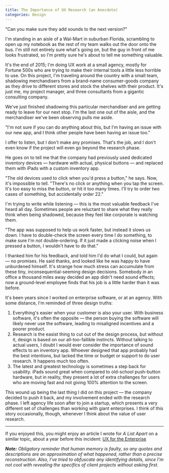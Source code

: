 ```yaml
---
title: The Importance of UX Research (an Anecdote)
categories: Design
---
```


"Can you make sure they add sounds to the next version?"

I'm standing in an aisle of a Wal-Mart in suburban Florida, scrambling to open up my
notebook as the rest of my team walks out the door onto the bus. I'm still not entirely
sure what's going on, but the guy in front of me looks frustrated, so I'm pretty sure
he's about to tell me something valuable.

It's the end of 2015; I'm doing UX work at a small agency, mostly for Fortune 500s who are trying
to make their internal tools a little less horrible to use. On this project, I'm traveling
around the country with a small team, shadowing merchandisers from a brand-name consumer-goods company
as they drive to different stores and stock the shelves with their product. It's just me, my project manager,
and three consultants from a gigantic consulting company.

We've just finished shadowing this particular merchandiser and are getting ready to leave for our next
stop. I'm the last one out of the aisle, and the merchandiser we've been observing pulls me aside.

"I'm not sure if you can do anything about this, but I'm having an issue with our new app, and I think other
people have been having an issue too."

I offer to listen, but I don't make any promises. That's the job, and I don't even know if the project will even go beyond the research
phase.

He goes on to tell me that the company had previously used dedicated inventory devices — hardware with actual, physical buttons — and replaced
them with iPads with a custom inventory app.

"The old devices used to click when you'd press a button," he says. Now, it's impossible to tell. "There's no click
or anything when you tap the screen. It's too easy to miss the button, or hit it too many times. I'll try to order
two cases of something, but accidentally order 22."

I'm trying to write while listening — this is the most valuable feedback I've heard all day. Sometimes people are reluctant
to share what they really think when being shadowed, because they feel like corporate is watching them.

"The app was supposed to help us work faster, but instead it slows us down. I have to double-check the screen every time I do something,
to make sure I'm not double-ordering. If it just made a clicking noise when I pressed a button, I wouldn't have to do that."

I thanked him for his feedback, and told him I'd do what I could, but again — no promises. He said thanks, and looked like he was happy
to have unburdened himself. It's strange how much stress can accumulate from these tiny, inconsequential-seeming design decisions. Somebody
in an office a thousand miles away decided an app didn't need sound effects; now a ground-level employee finds that his job is a little harder
than it was before.

It's been years since I worked on enterprise software, or at an agency. With some distance, I'm reminded of three design truths:

1. Everything's easier when your customer is also your user. With business software, it's often the opposite — the person buying the software
will likely never use the software, leading to misaligned incentives and a poorer product.
2. Research is the easist thing to cut out of the design process, but without it, design is based on our all-too-fallible instincts. Without talking
to actual users, I doubt I would ever consider the importance of sound effects to an inventory app. Whoever designed that app probably had the best
intentions, but lacked the time or budget or support to do user research. It happens much too often.
3. The latest and greatest technology is sometimes a step back for usability. iPads sound great when compared to old-school push-button hardware, but in reality,
they present a lot of extra challenges for users who are moving fast and not giving 100% attention to the screen.

This wound up being the last thing I did on this project — the company decided to push it back, and my involvement ended with the research phase. I left agency life
soon after to join a startup, which presents a very different set of challenges than working with giant enterprises. I think of this story occasionally, though, whenever
I think about the value of user research.

---

If you enjoyed this, you might enjoy an article I wrote for _A List Apart_ on a similar topic, about a year before this incident: [UX for the Enterprise](https://alistapart.com/article/ux-for-the-enterprise)

_**Note:** Obligatory reminder that human memory is faulty, so any quotes and descriptions are an approximation of what happened, rather than a precise reconstruction. Also, I've
tried to obfuscate any identifying details, since I'm not cool with revealing the specifics of client projects without asking first._
